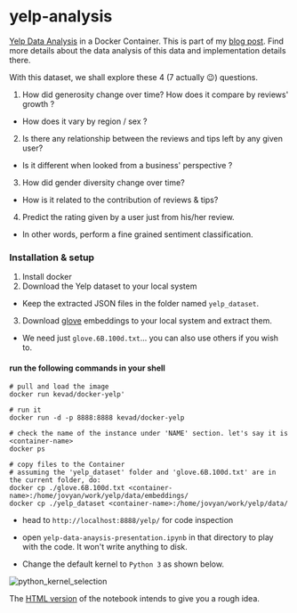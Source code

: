 # yelp-analysis


[Yelp Data Analysis](https://www.yelp.com/dataset_challenge) in a Docker Container. This is part of my [blog post](https://vaddina.github.io/2016/12/18/Yelp-Dataset-Analysis-I.html). Find more details about the data analysis of this data and implementation details there.

With this dataset, we shall explore these 4 (7 actually 😉) questions.

1. How did generosity change over time? How does it compare by reviews' growth ?
  * How does it vary by region / sex ?

2. Is there any relationship between the reviews and tips left by any given user?
  * Is it different when looked from a business' perspective ?

3. How did gender diversity change over time?
  * How is it related to the contribution of reviews & tips?

4. Predict the rating given by a user just from his/her review.
  * In other words, perform a fine grained sentiment classification.


### Installation & setup

1. Install docker
2. Download the Yelp dataset to your local system
  * Keep the extracted JSON files in the folder named `yelp_dataset`.
3. Download [glove](http://nlp.stanford.edu/data/glove.6B.zip) embeddings to your local system and extract them.
  * We need just `glove.6B.100d.txt`... you can also use others if you wish to.

#### run the following commands in your shell
```
# pull and load the image
docker run kevad/docker-yelp'

# run it
docker run -d -p 8888:8888 kevad/docker-yelp

# check the name of the instance under 'NAME' section. let's say it is <container-name>
docker ps

# copy files to the Container
# assuming the 'yelp_dataset' folder and 'glove.6B.100d.txt' are in the current folder, do:
docker cp ./glove.6B.100d.txt <container-name>:/home/jovyan/work/yelp/data/embeddings/
docker cp ./yelp_dataset <container-name>:/home/jovyan/work/yelp/data/
```

* head to `http://localhost:8888/yelp/` for code inspection
* open `yelp-data-anaysis-presentation.ipynb` in that directory to play with the code. It won't write anything to disk.

* Change the default kernel to `Python 3` as shown below.

![python_kernel_selection](https://cloud.githubusercontent.com/assets/6368653/21296677/a5522636-c571-11e6-8d11-5b7b1baf09e8.jpg)


The [HTML version](./yelp-data-anaysis-presentation.html) of the notebook intends to give you a rough idea.
